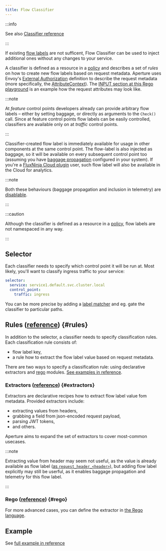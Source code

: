 ```yaml
---
title: Flow Classifier
---
```


:::info

See also [Classifier reference][reference]

:::

If existing [flow labels](label.md) are not sufficent, Flow Classifier can be
used to inject additional ones without any changes to your service.

A classifier is defined as a resource in a [policy][policies] and describes a
set of _rules_ on how to create new flow labels based on request metadata.
Aperture uses Envoy's [External Authorization][ext-authz] definition to describe
the request metadata (more specifically, the [AttributeContext][attr-context]).
The [INPUT section at this Rego playground][rego-playground] is an example how
the request attributes may look like.

:::note

At _feature_ control points developers already can provide arbitrary flow labels
– either by setting baggage, or directly as arguments to the `Check()` call.
Since at feature control points flow labels can be easily controlled,
classifiers are available only on at _traffic_ control points.

:::

Classifier-created flow label is immediately available for usage in other
components at the same control point. The flow-label is also injected as
baggage, so it will be available on every subsequent control point too (assuming
you have [baggage propagation][baggage] configured in your system). If you're a
[FluxNinja Cloud plugin][plugin] user, such flow label will also be available in
the Cloud for analytics.

:::note

Both these behaviours (baggage propagation and inclusion in telemetry) are
[disablable][rule].

:::

:::caution

Although the classifier is defined as a resource in a [policy][policies], flow
labels are not namespaced in any way.

:::

## Selector

Each classifier needs to specify which control point it will be run at. Most
likely, you'll want to classify ingress traffic to your service:

```yaml
selector:
  service: service1.default.svc.cluster.local
  control_point:
    traffic: ingress
```

You can be more precise by adding a [label matcher][label-matcher] and eg. gate
the classifier to particular paths.

## Rules ([reference][rule]) {#rules}

In addition to the selector, a classifier needs to specify classification rules.
Each classification rule consists of:

- flow label key,
- a rule how to extract the flow label value based on request metadata.

There are two ways to specify a classification rule: using declarative
extractors and [rego][rego] modules. [See examples in reference][rule].

### Extractors ([reference][extractor]) {#extractors}

Extractors are declarative recipes how to extract flow label value fom metadata.
Provided extractors include:

- extracting values from headers,
- grabbing a field from json-encoded request payload,
- parsing JWT tokens,
- and others.

Aperture aims to expand the set of extractors to cover most-common usecases.

:::note

Extracting value from header may seem not useful, as the value is already
available as flow label
([as `request_header_<header>`](label.md#request-labels)), but adding flow label
explicitly may still be userful, as it enables baggage propagation and telemetry
for this flow label.

:::

### Rego ([reference][rego-rule]) {#rego}

For more advanced cases, you can define the extractor in [the Rego
language][rego].

## Example

See [full example in reference][reference]

[ext-authz]:
  https://www.envoyproxy.io/docs/envoy/latest/api-v3/service/auth/v3/external_auth.proto#authorization-service-proto
[attr-context]:
  https://www.envoyproxy.io/docs/envoy/latest/api-v3/service/auth/v3/attribute_context.proto
[rego-playground]: https://play.openpolicyagent.org/p/mG0sXxCNdQ
[baggage]: label.md#baggage
[reference]: /reference/configuration/policies.md#-v1classifier
[rule]: /reference/configuration/policies.md#-v1rule
[extractor]: /reference/configuration/policies.md#-v1extractor
[rego-rule]: /reference/configuration/policies.md#rule-rego
[plugin]: /cloud/plugin.md
[label-matcher]: ../selector.md#label-matcher
[policies]: /concepts/policies/policies.md
[rego]: https://www.openpolicyagent.org/docs/latest/policy-language/
